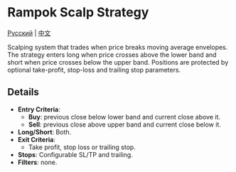 # Rampok Scalp Strategy
[Русский](README_ru.md) | [中文](README_cn.md)

Scalping system that trades when price breaks moving average envelopes.
The strategy enters long when price crosses above the lower band and
short when price crosses below the upper band. Positions are protected
by optional take-profit, stop-loss and trailing stop parameters.

## Details

- **Entry Criteria**:
  - **Buy**: previous close below lower band and current close above it.
  - **Sell**: previous close above upper band and current close below it.
- **Long/Short**: Both.
- **Exit Criteria**:
  - Take profit, stop loss or trailing stop.
- **Stops**: Configurable SL/TP and trailing.
- **Filters**: none.
